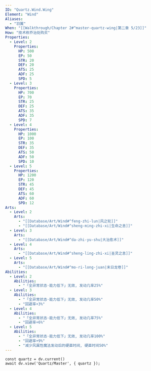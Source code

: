 ```yaml
---
ID: "Quartz.Wind.Wing"
Element: "Wind"
Aliases:
  - "羽翼"
When: "[[Walkthrough/Chapter 2#^master-quartz-wing|第二章 5/23]]"
How: "技术栋乔治处购买"
Properties:
  - Level: 2
    Properties:
      HP: 500
      EP: 50
      STR: 20
      DEF: 20
      ATS: 25
      ADF: 25
      SPD: 5
  - Level: 3
    Properties:
      HP: 700
      EP: 70
      STR: 25
      DEF: 25
      ATS: 35
      ADF: 35
      SPD: 7
  - Level: 4
    Properties:
      HP: 1000
      EP: 100
      STR: 35
      DEF: 35
      ATS: 50
      ADF: 50
      SPD: 10
  - Level: 5
    Properties:
      HP: 1200
      EP: 120
      STR: 45
      DEF: 45
      ATS: 60
      ADF: 60
      SPD: 12
Arts:
  - Level: 2
    Arts:
      - "[[Database/Art/Wind#^feng-zhi-lun|风之轮]]"
      - "[[Database/Art/Wind#^sheng-ming-zhi-xi|生命之息]]"
  - Level: 3
    Arts:
      - "[[Database/Art/Wind#^da-zhi-yu-shu|大治愈术]]"
  - Level: 4
    Arts:
      - "[[Database/Art/Wind#^sheng-ling-zhi-xi|圣灵之息]]"
  - Level: 5
    Arts:
      - "[[Database/Art/Wind#^mo-ri-long-juan|末日龙卷]]"
Abilities:
  - Level: 2
    Abilities:
      - "「全异常状态·能力低下」无效, 发动几率25%"
  - Level: 3
    Abilities:
      - "「全异常状态·能力低下」无效, 发动几率50%"
      - "回避率+3%"
  - Level: 4
    Abilities:
      - "「全异常状态·能力低下」无效, 发动几率75%"
      - "回避率+6%"
  - Level: 5
    Abilities:
      - "「全异常状态·能力低下」无效, 发动几率100%"
      - "回避率+9%"
      - "减少风属性魔法发动后的硬直时间, 硬直时间50%"
---
```

```dataviewjs
const quartz = dv.current()
await dv.view('Quartz/Master', { quartz });
```